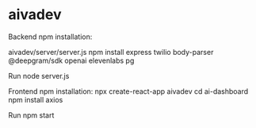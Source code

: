 # aivadev

Backend npm installation:

aivadev/server/server.js
npm install express twilio body-parser @deepgram/sdk openai elevenlabs pg

Run
node server.js

Frontend npm installation:
npx create-react-app aivadev
cd ai-dashboard
npm install axios

Run
npm start

